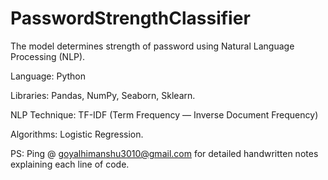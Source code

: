 # PasswordStrengthClassifier
The model determines strength of password using Natural Language Processing (NLP).

Language: Python

Libraries: Pandas, NumPy, Seaborn, Sklearn.

NLP Technique: TF-IDF (Term Frequency — Inverse Document Frequency)

Algorithms: Logistic Regression.

PS: Ping @ goyalhimanshu3010@gmail.com for detailed handwritten notes explaining each line of code.

